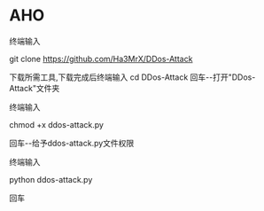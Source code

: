 # AHO
终端输入

git clone https://github.com/Ha3MrX/DDos-Attack

下载所需工具,下载完成后终端输入
cd DDos-Attack
回车--打开"DDos-Attack"文件夹

终端输入

chmod +x ddos-attack.py

回车--给予ddos-attack.py文件权限

终端输入

python ddos-attack.py

回车
